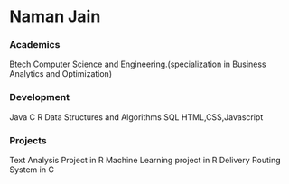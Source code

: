 # Naman Jain

### Academics
Btech Computer Science and Engineering.(specialization in Business Analytics and Optimization)

### Development
Java
C
R
Data Structures and Algorithms
SQL
HTML,CSS,Javascript

### Projects
Text Analysis Project in R
Machine Learning project in R
Delivery Routing System in C
